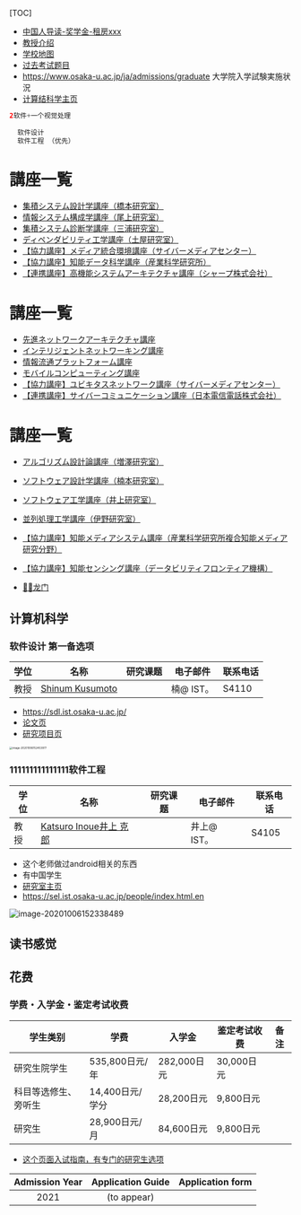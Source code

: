 [TOC]

- [中国人导读-奖学金-租房xxx](http://www.osaka-u.ac.jp/zh/ch/cktest#l_abroad)
- [教授介绍](http://www.ist.osaka-u.ac.jp/english/introduction/professors/)
- [学校地图](http://www.osaka-u.ac.jp/en/access/suita)
- [过去考试题目](http://www.ist.osaka-u.ac.jp/japanese/admission/past-exam.html)
- https://www.osaka-u.ac.jp/ja/admissions/graduate 大学院入学試験実施状況
- [计算结科学主页](http://www.ist.osaka-u.ac.jp/english/introduction/professors/computer-science/)

```java
2软件+一个视觉处理
  
  软件设计
  软件工程 （优先）
```





# 講座一覧

- [集積システム設計学講座（橋本研究室）](http://www-ise1.ist.osaka-u.ac.jp/vlsisystemdesign_j.html)
- [情報システム構成学講座（尾上研究室）](http://www-ise2.ist.osaka-u.ac.jp/)
- [集積システム診断学講座（三浦研究室）](http://www-ise3.ist.osaka-u.ac.jp/)
- [ディペンダビリティ工学講座（土屋研究室）](http://www-ise4.ist.osaka-u.ac.jp/)
- [【協力講座】メディア統合環境講座（サイバーメディアセンター）](http://www.lab.ime.cmc.osaka-u.ac.jp/)
- [【協力講座】知能データ科学講座（産業科学研究所）](https://www.dm.sanken.osaka-u.ac.jp/)[](http://www.lab.ime.cmc.osaka-u.ac.jp/)
- [【連携講座】高機能システムアーキテクチャ講座（シャープ株式会社）](https://www.ist.osaka-u.ac.jp/ise/ise6/index.html)





# 講座一覧

- [先進ネットワークアーキテクチャ講座](http://www-mura.ist.osaka-u.ac.jp/)
- [インテリジェントネットワーキング講座](http://www-int.ist.osaka-u.ac.jp/index.html)
- [情報流通プラットフォーム講座](http://www-imase.ist.osaka-u.ac.jp/index.html)
- [モバイルコンピューティング講座](http://www-higashi.ist.osaka-u.ac.jp/index.html)
- [【協力講座】ユビキタスネットワーク講座（サイバーメディアセンター）](http://www-ana.ist.osaka-u.ac.jp/index.html)
- [【連携講座】サイバーコミュニケーション講座（日本電信電話株式会社）](http://www-imase.ist.osaka-u.ac.jp/cyber.html)



# 講座一覧

- [アルゴリズム設計論講座（増澤研究室）](http://www-masu.ist.osaka-u.ac.jp/)
- [ソフトウェア設計学講座（楠本研究室）](https://sdl.ist.osaka-u.ac.jp/)
- [ソフトウェア工学講座（井上研究室）](https://sel.ist.osaka-u.ac.jp/)
- [並列処理工学講座（伊野研究室）](http://www-ppl.ist.osaka-u.ac.jp/)
- [【協力講座】知能メディアシステム講座（産業科学研究所複合知能メディア研究分野）](http://www.am.sanken.osaka-u.ac.jp/index-j.html)
- [【協力講座】知能センシング講座（データビリティフロンティア機構）](https://www.is.ids.osaka-u.ac.jp/ja/)





- [🐲🚪龙门](http://www.osaka-u.ac.jp/ja/international/inbound/dragongate)

## 计算机科学

### 软件设计   第一备选项

| 学位 | 名称                                                         | 研究课题 | 电子邮件  | 联系电话 |
| ---- | ------------------------------------------------------------ | -------- | --------- | -------- |
| 教授 | [Shinum Kusumoto](http://www.ist.osaka-u.ac.jp/english/introduction/professors/computer-science/software-design/shinji-kusumoto.html) |          | 楠@ IST。 | S4110    |

- https://sdl.ist.osaka-u.ac.jp/
- [论文页](https://sdl.ist.osaka-u.ac.jp/pman/pman3.cgi?MODE=list;MENU=simple;FROM=year;SEARCH=;LOGIC=and;SORT=y_t_descend;PTYPE=all;LANG=ja)
- [研究项目页](https://sdl.ist.osaka-u.ac.jp/research/)

<img src="https://tva1.sinaimg.cn/large/007S8ZIlly1gjfn767tlqj31bj0u0qv6.jpg" alt="image-20201006152453977" style="zoom:33%;" />



### 111111111111111软件工程

| 学位 | 名称                                                         | 研究课题 | 电子邮件    | 联系电话 |
| ---- | ------------------------------------------------------------ | -------- | ----------- | -------- |
| 教授 | [Katsuro Inoue井上 克郎](http://www.ist.osaka-u.ac.jp/english/introduction/professors/computer-science/software-engineering/katsuro-inoue.html) |          | 井上@ IST。 | S4105    |

- 这个老师做过android相关的东西
- 有中国学生
- [研究室主页](https://sel.ist.osaka-u.ac.jp/index.html.en)
- https://sel.ist.osaka-u.ac.jp/people/index.html.en

![image-20201006152338489](https://tva1.sinaimg.cn/large/007S8ZIlly1gjfn5qirqbj31ge0u0nk1.jpg)



## 读书感觉





## 花费

### 学费・入学金・鉴定考试收费

| 学生类别             | 学费            | 入学金      | 鉴定考试收费 | 备注 |
| -------------------- | --------------- | ----------- | ------------ | ---- |
| 研究生院学生         | 535,800日元/年  | 282,000日元 | 30,000日元   |      |
| 科目等选修生、旁听生 | 14,400日元/学分 | 28,200日元  | 9,800日元    |      |
| 研究生               | 28,900日元/月   | 84,600日元  | 9,800日元    |      |







- [这个页面入试指南，有专门的研究生选项](https://www.ist.osaka-u.ac.jp/english/admission/guidelines2021.html)

| Admission Year | Application Guide | Application form |
| :------------: | :---------------: | :--------------: |
|      2021      |    (to appear)    |                  |